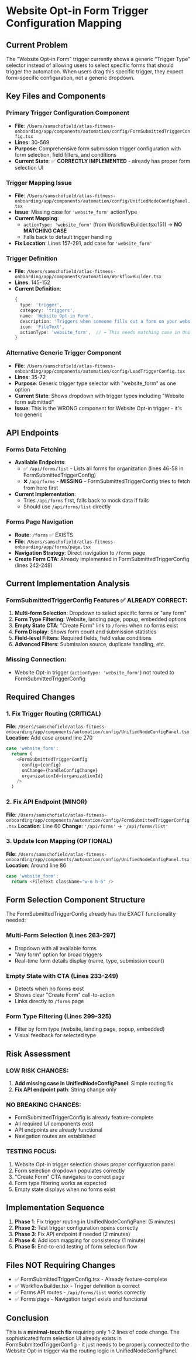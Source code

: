 # Website Opt-in Form Trigger Configuration Mapping

## Current Problem

The "Website Opt-in Form" trigger currently shows a generic "Trigger Type" selector instead of allowing users to select specific forms that should trigger the automation. When users drag this specific trigger, they expect form-specific configuration, not a generic dropdown.

## Key Files and Components

### Primary Trigger Configuration Component
- **File**: `/Users/samschofield/atlas-fitness-onboarding/app/components/automation/config/FormSubmittedTriggerConfig.tsx`
- **Lines**: 30-569
- **Purpose**: Comprehensive form submission trigger configuration with form selection, field filters, and conditions
- **Current State**: ✅ **CORRECTLY IMPLEMENTED** - already has proper form selection UI

### Trigger Mapping Issue
- **File**: `/Users/samschofield/atlas-fitness-onboarding/app/components/automation/config/UnifiedNodeConfigPanel.tsx`
- **Issue**: Missing case for `'website_form'` actionType
- **Current Mapping**: 
  - `actionType: 'website_form'` (from WorkflowBuilder.tsx:151) → **NO MATCHING CASE**
  - Falls back to default trigger handling
- **Fix Location**: Lines 157-291, add case for `'website_form'`

### Trigger Definition
- **File**: `/Users/samschofield/atlas-fitness-onboarding/app/components/automation/WorkflowBuilder.tsx`
- **Lines**: 145-152
- **Current Definition**:
  ```typescript
  {
    type: 'trigger',
    category: 'triggers', 
    name: 'Website Opt-in Form',
    description: 'Triggers when someone fills out a form on your website',
    icon: 'FileText',
    actionType: 'website_form',  // ← This needs matching case in UnifiedNodeConfigPanel
  }
  ```

### Alternative Generic Trigger Component
- **File**: `/Users/samschofield/atlas-fitness-onboarding/app/components/automation/config/LeadTriggerConfig.tsx`
- **Lines**: 35-72
- **Purpose**: Generic trigger type selector with "website_form" as one option
- **Current State**: Shows dropdown with trigger types including "Website form submitted"
- **Issue**: This is the WRONG component for Website Opt-in trigger - it's too generic

## API Endpoints

### Forms Data Fetching
- **Available Endpoints**:
  - ✅ `/api/forms/list` - Lists all forms for organization (lines 46-58 in FormSubmittedTriggerConfig)
  - ❌ `/api/forms` - **MISSING** - FormSubmittedTriggerConfig tries to fetch from here first
- **Current Implementation**: 
  - Tries `/api/forms` first, falls back to mock data if fails
  - Should use `/api/forms/list` directly

### Forms Page Navigation
- **Route**: `/forms` ✅ EXISTS
- **File**: `/Users/samschofield/atlas-fitness-onboarding/app/forms/page.tsx`
- **Navigation Strategy**: Direct navigation to `/forms` page
- **Create Form CTA**: Already implemented in FormSubmittedTriggerConfig (lines 242-248)

## Current Implementation Analysis

### FormSubmittedTriggerConfig Features ✅ ALREADY CORRECT:
1. **Multi-form Selection**: Dropdown to select specific forms or "any form"
2. **Form Type Filtering**: Website, landing page, popup, embedded options
3. **Empty State CTA**: "Create Form" link to `/forms` when no forms exist
4. **Form Display**: Shows form count and submission statistics
5. **Field-level Filters**: Required fields, field value conditions
6. **Advanced Filters**: Submission source, duplicate handling, etc.

### Missing Connection:
- Website Opt-in trigger (`actionType: 'website_form'`) not routed to FormSubmittedTriggerConfig

## Required Changes

### 1. Fix Trigger Routing (CRITICAL)
**File**: `/Users/samschofield/atlas-fitness-onboarding/app/components/automation/config/UnifiedNodeConfigPanel.tsx`
**Location**: Add case around line 270

```typescript
case 'website_form':
  return (
    <FormSubmittedTriggerConfig
      config={config}
      onChange={handleConfigChange}
      organizationId={organizationId}
    />
  )
```

### 2. Fix API Endpoint (MINOR)
**File**: `/Users/samschofield/atlas-fitness-onboarding/app/components/automation/config/FormSubmittedTriggerConfig.tsx`
**Location**: Line 60
**Change**: `'/api/forms'` → `'/api/forms/list'`

### 3. Update Icon Mapping (OPTIONAL)
**File**: `/Users/samschofield/atlas-fitness-onboarding/app/components/automation/config/UnifiedNodeConfigPanel.tsx`
**Location**: Around line 86
```typescript
case 'website_form':
  return <FileText className="w-6 h-6" />
```

## Form Selection Component Structure

The FormSubmittedTriggerConfig already has the EXACT functionality needed:

### Multi-Form Selection (Lines 263-297)
- Dropdown with all available forms
- "Any form" option for broad triggers
- Real-time form details display (name, type, submission count)

### Empty State with CTA (Lines 233-249)
- Detects when no forms exist
- Shows clear "Create Form" call-to-action
- Links directly to `/forms` page

### Form Type Filtering (Lines 299-325)
- Filter by form type (website, landing page, popup, embedded)
- Visual feedback for selected type

## Risk Assessment

### LOW RISK CHANGES:
1. **Add missing case in UnifiedNodeConfigPanel**: Simple routing fix
2. **Fix API endpoint path**: String change only

### NO BREAKING CHANGES:
- FormSubmittedTriggerConfig is already feature-complete
- All required UI components exist
- API endpoints are already functional
- Navigation routes are established

### TESTING FOCUS:
1. Website Opt-in trigger selection shows proper configuration panel
2. Form selection dropdown populates correctly
3. "Create Form" CTA navigates to correct page
4. Form type filtering works as expected
5. Empty state displays when no forms exist

## Implementation Sequence

1. **Phase 1**: Fix trigger routing in UnifiedNodeConfigPanel (5 minutes)
2. **Phase 2**: Test trigger configuration opens correctly  
3. **Phase 3**: Fix API endpoint if needed (2 minutes)
4. **Phase 4**: Add icon mapping for consistency (1 minute)
5. **Phase 5**: End-to-end testing of form selection flow

## Files NOT Requiring Changes

- ✅ FormSubmittedTriggerConfig.tsx - Already feature-complete
- ✅ WorkflowBuilder.tsx - Trigger definition is correct  
- ✅ Forms API routes - `/api/forms/list` works correctly
- ✅ Forms page - Navigation target exists and functional

## Conclusion

This is a **minimal-touch fix** requiring only 1-2 lines of code change. The sophisticated form selection UI already exists in FormSubmittedTriggerConfig - it just needs to be properly connected to the Website Opt-in trigger via the routing logic in UnifiedNodeConfigPanel.